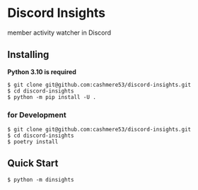 # Discord Insights

member activity watcher in Discord

## Installing

**Python 3.10 is required**

```shell
$ git clone git@github.com:cashmere53/discord-insights.git
$ cd discord-insights
$ python -m pip install -U .
```

### for Development

```shell
$ git clone git@github.com:cashmere53/discord-insights.git
$ cd discord-insights
$ poetry install
```

## Quick Start

```shell
$ python -m dinsights
```
